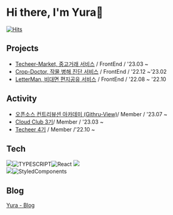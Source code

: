 <h3 align="center">                                                                                                
                                                                                                                         
# Hi there, I'm Yura👋
[![Hits](https://hits.seeyoufarm.com/api/count/incr/badge.svg?url=https%3A%2F%2Fgithub.com%2Fyura0302&count_bg=%2334E6D0&title_bg=%23555555&icon=&icon_color=%23E7E7E7&title=hits&edge_flat=true)](https://hits.seeyoufarm.com)

## Projects

- [Techeer-Market, 중고거래 서비스](https://github.com/Techeer-market) / FrontEnd / '23.03 ~
- [Crop-Doctor, 작물 병해 진단 서비스](https://github.com/S-V-23-BootCamp-Team-F) / FrontEnd / '22.12 ~'23.02
- [LetterMan, 비대면 편지공유 서비스](https://github.com/2022-SN-AI-Pre-Internship-Team-D/letterman) / FrontEnd / '22.08 ~ '22.10

## Activity

- [오픈소스 컨트리뷰션 아카데미 (Githru-View)](https://github.com/githru/githru)/ Member / '23.07 ~
- [Cloud Club 3기](https://cloudclub.oopy.io/)/ Member / '23.03 ~
- [Techeer 4기](https://github.com/techeer-sv) / Member /'22.10 ~

## Tech

<img src="https://img.shields.io/badge/JavaScript-F7DF1E?style=for-the-badge&logo=JavaScript&logoColor=white"><img alt="TYPESCRIPT" src ="https://img.shields.io/badge/TypeScript-3178C6.svg?&style=for-the-badge&logo=TypeScript&logoColor=white"/><img alt="React" src ="https://img.shields.io/badge/React-61DAFB.svg?&style=for-the-badge&logo=React&logoColor=white">
<img src="https://img.shields.io/badge/Redux-593D88?style=for-the-badge&logo=redux&logoColor=white">
<br>
<img src= "https://img.shields.io/badge/Tailwind_CSS-38B2AC?style=for-the-badge&logo=tailwind-css&logoColor=white"><img alt="StyledComponents" src ="https://img.shields.io/badge/StyledComponents-DB7093.svg?&style=for-the-badge&logo=StyledComponents&logoColor=white"/>
</br>


## Blog

[Yura - Blog](https://yura0302.github.io/)                                                                                                                         


<br>

